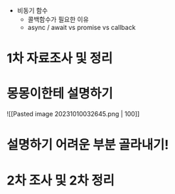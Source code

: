 - 비동기 함수
    - 콜백함수가 필요한 이유
    - async / await vs promise vs callback

# 1차 자료조사 및 정리
# 몽몽이한테 설명하기
![[Pasted image 20231010032645.png | 100]]
# 설명하기 어려운 부분 골라내기!
# 2차 조사 및 2차 정리